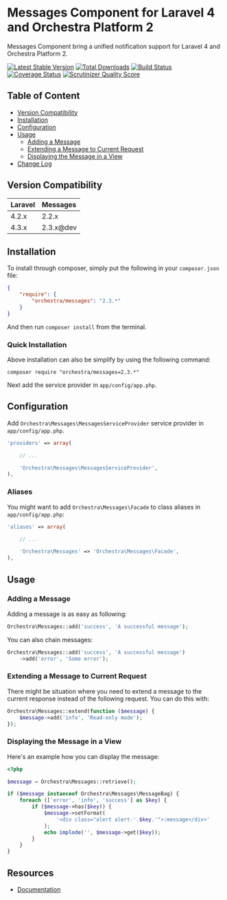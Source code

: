 Messages Component for Laravel 4 and Orchestra Platform 2
==============

Messages Component bring a unified notification support for Laravel 4 and Orchestra Platform 2.

[![Latest Stable Version](https://poser.pugx.org/orchestra/messages/v/stable.png)](https://packagist.org/packages/orchestra/messages)
[![Total Downloads](https://poser.pugx.org/orchestra/messages/downloads.png)](https://packagist.org/packages/orchestra/messages)
[![Build Status](https://travis-ci.org/orchestral/messages.svg?branch=master)](https://travis-ci.org/orchestral/messages)
[![Coverage Status](https://coveralls.io/repos/orchestral/messages/badge.png?branch=master)](https://coveralls.io/r/orchestral/messages?branch=master)
[![Scrutinizer Quality Score](https://scrutinizer-ci.com/g/orchestral/messages/badges/quality-score.png?b=master)](https://scrutinizer-ci.com/g/orchestral/messages/)

## Table of Content

* [Version Compatibility](#version-compatibility)
* [Installation](#installation)
* [Configuration](#configuration)
* [Usage](#usage)
  - [Adding a Message](#adding-a-message)
  - [Extending a Message to Current Request](#extending-a-message-to-current-request)
  - [Displaying the Message in a View](#displaying-the-message-in-a-view)
* [Change Log](http://orchestraplatform.com/docs/latest/components/messages/changes#v2-3)

## Version Compatibility

Laravel    | Messages
:----------|:----------
 4.2.x     | 2.2.x
 4.3.x     | 2.3.x@dev

## Installation

To install through composer, simply put the following in your `composer.json` file:

```json
{
    "require": {
        "orchestra/messages": "2.3.*"
    }
}
```

And then run `composer install` from the terminal.

### Quick Installation

Above installation can also be simplify by using the following command:

    composer require "orchestra/messages=2.3.*"

Next add the service provider in `app/config/app.php`.

## Configuration

Add `Orchestra\Messages\MessagesServiceProvider` service provider in `app/config/app.php`.

```php
'providers' => array(

    // ...

    'Orchestra\Messages\MessagesServiceProvider',
),
```

### Aliases

You might want to add `Orchestra\Messages\Facade` to class aliases in `app/config/app.php`:

```php
'aliases' => array(

    // ...

    'Orchestra\Messages' => 'Orchestra\Messages\Facade',
),
```

## Usage

### Adding a Message

Adding a message is as easy as following:

```php
Orchestra\Messages::add('success', 'A successful message');
```

You can also chain messages:

```php
Orchestra\Messages::add('success', 'A successful message')
    ->add('error', 'Some error');
```

### Extending a Message to Current Request

There might be situation where you need to extend a message to the current response instead of the following request. You can do this with:

```php
Orchestra\Messages::extend(function ($message) {
    $message->add('info', 'Read-only mode');
});
```

### Displaying the Message in a View

Here's an example how you can display the message:

```php
<?php

$message = Orchestra\Messages::retrieve();

if ($message instanceof Orchestra\Messages\MessageBag) {
    foreach (['error', 'info', 'success'] as $key) {
        if ($message->has($key)) {
            $message->setFormat(
                '<div class="alert alert-'.$key.'">:message</div>'
            );
            echo implode('', $message->get($key));
        }
    }
}
```

## Resources

* [Documentation](http://orchestraplatform.com/docs/latest/components/messages)
